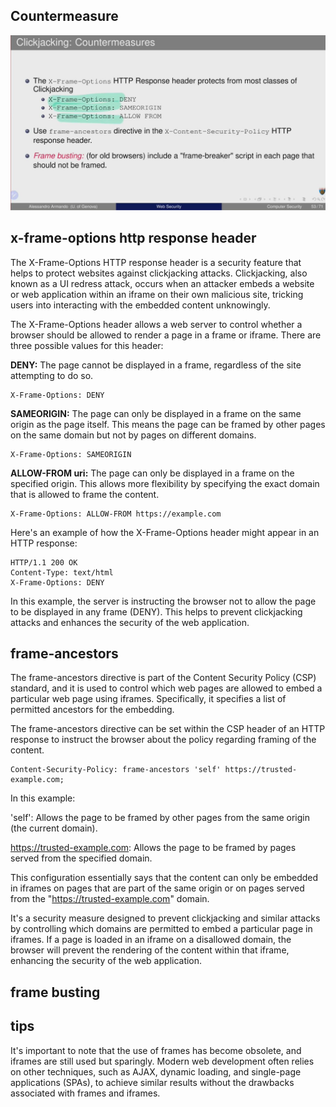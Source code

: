 ## Countermeasure

![photo_2023-12-07 08.41.37.jpeg](../../../_resources/photo_2023-12-07%2008.41.37.jpeg)

## x-frame-options http response header

The X-Frame-Options HTTP response header is a security feature that helps to protect websites against clickjacking attacks. Clickjacking, also known as a UI redress attack, occurs when an attacker embeds a website or web application within an iframe on their own malicious site, tricking users into interacting with the embedded content unknowingly.

The X-Frame-Options header allows a web server to control whether a browser should be allowed to render a page in a frame or iframe. There are three possible values for this header:

**DENY:** The page cannot be displayed in a frame, regardless of the site attempting to do so.

```http
X-Frame-Options: DENY
```

**SAMEORIGIN:** The page can only be displayed in a frame on the same origin as the page itself. This means the page can be framed by other pages on the same domain but not by pages on different domains.

```http
X-Frame-Options: SAMEORIGIN
```

**ALLOW-FROM uri:** The page can only be displayed in a frame on the specified origin. This allows more flexibility by specifying the exact domain that is allowed to frame the content.

```http
X-Frame-Options: ALLOW-FROM https://example.com
```

Here's an example of how the X-Frame-Options header might appear in an HTTP response:

```http
HTTP/1.1 200 OK
Content-Type: text/html
X-Frame-Options: DENY
```

In this example, the server is instructing the browser not to allow the page to be displayed in any frame (DENY). This helps to prevent clickjacking attacks and enhances the security of the web application.

## frame-ancestors

The frame-ancestors directive is part of the Content Security Policy (CSP) standard, and it is used to control which web pages are allowed to embed a particular web page using iframes. Specifically, it specifies a list of permitted ancestors for the embedding.

The frame-ancestors directive can be set within the CSP header of an HTTP response to instruct the browser about the policy regarding framing of the content.

```http
Content-Security-Policy: frame-ancestors 'self' https://trusted-example.com;
```

In this example:

'self': Allows the page to be framed by other pages from the same origin (the current domain).

<https://trusted-example.com>: Allows the page to be framed by pages served from the specified domain.

This configuration essentially says that the content can only be embedded in iframes on pages that are part of the same origin or on pages served from the "<https://trusted-example.com>" domain.

It's a security measure designed to prevent clickjacking and similar attacks by controlling which domains are permitted to embed a particular page in iframes. If a page is loaded in an iframe on a disallowed domain, the browser will prevent the rendering of the content within that iframe, enhancing the security of the web application.

## frame busting

## tips

It's important to note that the use of frames has become obsolete, and iframes are still used but sparingly. Modern web development often relies on other techniques, such as AJAX, dynamic loading, and single-page applications (SPAs), to achieve similar results without the drawbacks associated with frames and iframes.
